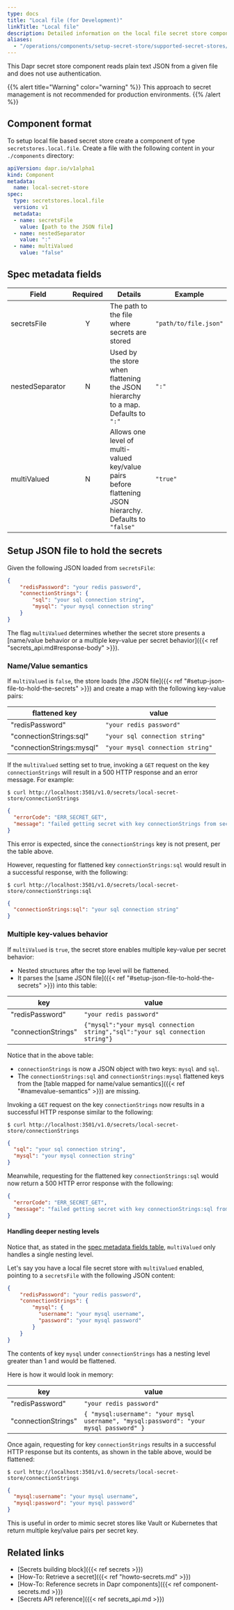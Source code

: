 ```yaml
---
type: docs
title: "Local file (for Development)"
linkTitle: "Local file"
description: Detailed information on the local file secret store component
aliases:
  - "/operations/components/setup-secret-store/supported-secret-stores/file-secret-store/"
---
```


This Dapr secret store component reads plain text JSON from a given file and does not use authentication.

{{% alert title="Warning" color="warning" %}}
This approach to secret management is not recommended for production environments.
{{% /alert %}}

## Component format

To setup local file based secret store create a component of type `secretstores.local.file`. Create a file with the following content in your `./components` directory:

```yaml
apiVersion: dapr.io/v1alpha1
kind: Component
metadata:
  name: local-secret-store
spec:
  type: secretstores.local.file
  version: v1
  metadata:
  - name: secretsFile
    value: [path to the JSON file]
  - name: nestedSeparator
    value: ":"
  - name: multiValued
    value: "false"
```

## Spec metadata fields

| Field              | Required | Details                                                                 | Example                  |
|--------------------|:--------:|-------------------------------------------------------------------------|--------------------------|
| secretsFile        | Y        | The path to the file where secrets are stored   | `"path/to/file.json"` |
| nestedSeparator    | N        | Used by the store when flattening the JSON hierarchy to a map. Defaults to `":"` | `":"` 
| multiValued        | N        | Allows one level of multi-valued key/value pairs before flattening JSON hierarchy. Defaults to `"false"` | `"true"` |

## Setup JSON file to hold the secrets

Given the following JSON loaded from `secretsFile`:

```json
{
    "redisPassword": "your redis password",
    "connectionStrings": {
        "sql": "your sql connection string",
        "mysql": "your mysql connection string"
    }
}
```

The flag `multiValued` determines whether the secret store presents a [name/value behavior or a multiple key-value per secret behavior]({{< ref "secrets_api.md#response-body" >}}).

### Name/Value semantics


If `multiValued` is `false`, the store loads [the JSON file]({{< ref "#setup-json-file-to-hold-the-secrets" >}}) and create a map with the following key-value pairs:

| flattened key           | value                           |
| ---                     | ---                             |
|"redisPassword"          | `"your redis password"`           |
|"connectionStrings:sql"  | `"your sql connection string"`    |
|"connectionStrings:mysql"| `"your mysql connection string"`  |


If the `multiValued` setting set to true, invoking a `GET` request on the key `connectionStrings` will result in a 500 HTTP response and an error message. For example:

```shell
$ curl http://localhost:3501/v1.0/secrets/local-secret-store/connectionStrings
```
```json
{
  "errorCode": "ERR_SECRET_GET",
  "message": "failed getting secret with key connectionStrings from secret store local-secret-store: secret connectionStrings not found"
}
```

This error is expected, since the `connectionStrings` key is not present, per the table above.

However, requesting for flattened key `connectionStrings:sql` would result in a successful response, with the following:

```shell
$ curl http://localhost:3501/v1.0/secrets/local-secret-store/connectionStrings:sql
```
```json
{
  "connectionStrings:sql": "your sql connection string"
}
```

### Multiple key-values behavior

If `multiValued` is `true`, the secret store enables multiple key-value per secret behavior:
- Nested structures after the top level will be flattened.
- It parses the [same JSON file]({{< ref "#setup-json-file-to-hold-the-secrets" >}}) into this table:

| key                | value                           |
| ---                | ---                             |
|"redisPassword"     | `"your redis password"`           |
|"connectionStrings" | `{"mysql":"your mysql connection string","sql":"your sql connection string"}`    |

Notice that in the above table:
- `connectionStrings` is now a JSON object with two keys: `mysql` and `sql`. 
- The `connectionStrings:sql` and `connectionStrings:mysql` flattened keys from the [table mapped for name/value semantics]({{< ref "#namevalue-semantics" >}}) are missing.

Invoking a `GET` request on the key `connectionStrings` now results in a successful HTTP response similar to the following:

```shell
$ curl http://localhost:3501/v1.0/secrets/local-secret-store/connectionStrings
```
```json
{
  "sql": "your sql connection string",
  "mysql": "your mysql connection string"
}
```

Meanwhile, requesting for the flattened key `connectionStrings:sql` would now return a 500 HTTP error response with the following:

```json
{
  "errorCode": "ERR_SECRET_GET",
  "message": "failed getting secret with key connectionStrings:sql from secret store local-secret-store: secret connectionStrings:sql not found"
}
```


#### Handling deeper nesting levels

Notice that, as stated in the [spec metadata fields table](#spec-metadata-fields), `multiValued` only handles a single nesting level.

Let's say you have a local file secret store with `multiValued` enabled, pointing to a `secretsFile` with the following JSON content:

```json
{
    "redisPassword": "your redis password",
    "connectionStrings": {
        "mysql": {
          "username": "your mysql username",
          "password": "your mysql password"
        }
    }
}
```
The contents of key `mysql` under `connectionStrings` has a nesting level greater than 1 and would be flattened.

Here is how it would look in memory:

| key                | value                           |
| ---                | ---                             |
|"redisPassword"     | `"your redis password"`           |
|"connectionStrings" | `{ "mysql:username": "your mysql username", "mysql:password": "your mysql password" }`    |


Once again, requesting for key `connectionStrings` results in a successful HTTP response but its contents, as shown in the table above, would be flattened:

```shell
$ curl http://localhost:3501/v1.0/secrets/local-secret-store/connectionStrings
```
```json
{
  "mysql:username": "your mysql username",
  "mysql:password": "your mysql password"
}
```

This is useful in order to mimic secret stores like Vault or Kubernetes that return multiple key/value pairs per secret key.

## Related links
- [Secrets building block]({{< ref secrets >}})
- [How-To: Retrieve a secret]({{< ref "howto-secrets.md" >}})
- [How-To: Reference secrets in Dapr components]({{< ref component-secrets.md >}})
- [Secrets API reference]({{< ref secrets_api.md >}})
